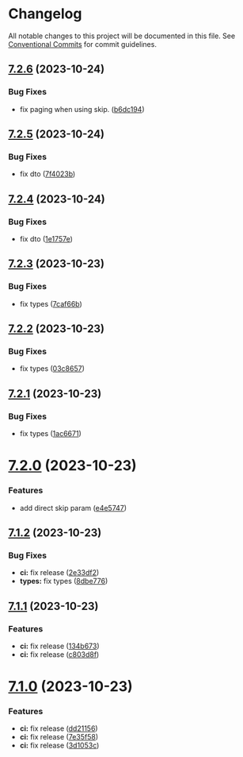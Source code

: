 # Changelog

All notable changes to this project will be documented in this file. See
[Conventional Commits](https://conventionalcommits.org) for commit guidelines.

## [7.2.6](https://github.com/frenchrabbit/mongoose-paginate/compare/v7.2.5...v7.2.6) (2023-10-24)


### Bug Fixes

* fix paging when using skip. ([b6dc194](https://github.com/frenchrabbit/mongoose-paginate/commit/b6dc194ff77ca2e9d1d2b2e5effc3dd538dd327e))

## [7.2.5](https://github.com/frenchrabbit/mongoose-paginate/compare/v7.2.4...v7.2.5) (2023-10-24)


### Bug Fixes

* fix dto ([7f4023b](https://github.com/frenchrabbit/mongoose-paginate/commit/7f4023b464d9be877bb9eee120631c2910d72209))

## [7.2.4](https://github.com/frenchrabbit/mongoose-paginate/compare/v7.2.3...v7.2.4) (2023-10-24)


### Bug Fixes

* fix dto ([1e1757e](https://github.com/frenchrabbit/mongoose-paginate/commit/1e1757eaaba9b10c18aab0616aa40451ef6eeaeb))

## [7.2.3](https://github.com/frenchrabbit/mongoose-paginate/compare/v7.2.2...v7.2.3) (2023-10-23)


### Bug Fixes

* fix types ([7caf66b](https://github.com/frenchrabbit/mongoose-paginate/commit/7caf66b506132fb1f3c52921c612a1ee23e9dad8))

## [7.2.2](https://github.com/frenchrabbit/mongoose-paginate/compare/v7.2.1...v7.2.2) (2023-10-23)


### Bug Fixes

* fix types ([03c8657](https://github.com/frenchrabbit/mongoose-paginate/commit/03c865755f7c3ec1a293571b5857bca4f75718a2))

## [7.2.1](https://github.com/frenchrabbit/mongoose-paginate/compare/v7.2.0...v7.2.1) (2023-10-23)


### Bug Fixes

* fix types ([1ac6671](https://github.com/frenchrabbit/mongoose-paginate/commit/1ac6671bc3d2fefea6acbb28fd11f81776cb38dd))

# [7.2.0](https://github.com/frenchrabbit/mongoose-paginate/compare/v7.1.2...v7.2.0) (2023-10-23)


### Features

* add direct skip param ([e4e5747](https://github.com/frenchrabbit/mongoose-paginate/commit/e4e57478fc369948b8e34f480af93944ffffd5e4))

## [7.1.2](https://github.com/frenchrabbit/mongoose-paginate/compare/v7.1.1...v7.1.2) (2023-10-23)


### Bug Fixes

* **ci:** fix release ([2e33df2](https://github.com/frenchrabbit/mongoose-paginate/commit/2e33df2bac030bc1dc578f778626cb070fd85d67))
* **types:** fix types ([8dbe776](https://github.com/frenchrabbit/mongoose-paginate/commit/8dbe776498e482be6bfc35ce603b87af6d9eb8e6))

## [7.1.1](https://github.com/frenchrabbit/mongoose-paginate/compare/v7.1.0...v7.1.1) (2023-10-23)


### Features

* **ci:** fix release ([134b673](https://github.com/frenchrabbit/mongoose-paginate/commit/134b6735e69a4b1a79d166f1c6731064a104a1a1))
* **ci:** fix release ([c803d8f](https://github.com/frenchrabbit/mongoose-paginate/commit/c803d8fd698cf21028afeb330c5af1d37a40a652))

# [7.1.0](https://github.com/frenchrabbit/mongoose-paginate/compare/v7.0.0...v7.1.0) (2023-10-23)


### Features

* **ci:** fix release ([dd21156](https://github.com/frenchrabbit/mongoose-paginate/commit/dd211563d7c7973aaf403de5c6a951c49e7b6542))
* **ci:** fix release ([7e35f58](https://github.com/frenchrabbit/mongoose-paginate/commit/7e35f58914b9f5ae42c2ea2a2b56f405d424b623))
* **ci:** fix release ([3d1053c](https://github.com/frenchrabbit/mongoose-paginate/commit/3d1053c8dbf766fc8afdedde3771a29c342f8faa))
